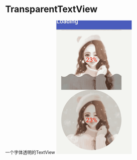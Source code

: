 # TransparentTextView
一个字体透明的TextView
<img src="https://github.com/sunzhishuai/WaveLoadingView/blob/master/gif/111.gif" width="240px" height="426px"/>
